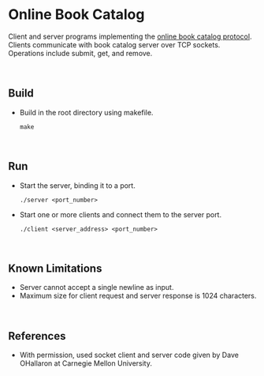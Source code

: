 # Online Book Catalog

Client and server programs implementing the [online book catalog protocol](./RFC/cis3210_ass1_RFC32108_dimitar.pdf). Clients communicate with book catalog server over TCP sockets. Operations include submit, get, and remove.

<br>

## Build 

* Build in the root directory using makefile.
    ```
    make
    ```

<br>

## Run

* Start the server, binding it to a port. 
    ```
    ./server <port_number>
    ```

* Start one or more clients and connect them to the server port.
    ```
    ./client <server_address> <port_number>
    ```

<br>

## Known Limitations
* Server cannot accept a single newline as input.
* Maximum size for client request and server response is 1024 characters.

<br>

## References
* With permission, used socket client and server code given by Dave 
  OHallaron at Carnegie Mellon University.
